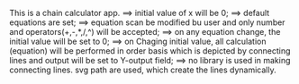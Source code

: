 This is a chain calculator app.
==> initial value of x will be 0;
==> default equations are set;
==> equation scan be modified bu user and only number and operators(+,-,*,/,^) will be accepted;
==> on any equation change, the initial value will be set to 0;
==> on Chaging initial value, all calculation (equation) will be performed in order basis which is depicted by connecting lines and output will be set to Y-output field;
==> no library is used in making connecting lines. svg path are used, which create the lines dynamically.
